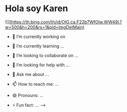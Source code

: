 <h1> Hola soy Karen </h1>

![][(https://th.bing.com/th/id/OIG.ca.F22b7WfOlw.WW49I.?w=500&h=200&rs=1&pid=ImgDetMain)](https://th.bing.com/th/id/OIG.YKHxZqkE2vdpTMZLP0fJ?w=500&h=200&rs=1&pid=ImgDetMain)
- 🔭 I’m currently working on 

- 🌱 I’m currently learning ...
- 👯 I’m looking to collaborate on ...
- 🤔 I’m looking for help with ...
- 💬 Ask me about ...
- 📫 How to reach me: ...
- 😄 Pronouns: ...
- ⚡ Fun fact: ...
-->
